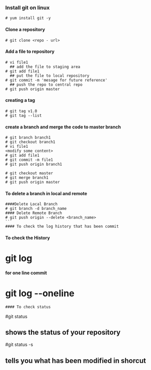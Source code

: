 ### Install git on linux
```
# yum install git -y
```

#### Clone a repository
```
# git clone <repo - url>
```
#### Add a file to repository
```
# vi file1
  ## add the file to staging area
# git add file1
  ## put the file to local repository
# git commit -m 'mesage for future reference'
  ## push the repo to central repo
# git push origin master
```

#### creating a tag
```
# git tag v1.0
# git tag --list
```

#### create a branch and merge the code to master branch
```
# git branch branch1
# git checkout branch1
# vi file1
<modify some content>
# git add file1
# git commit -m file1
# git push origin branch1

# git checkout master
# git merge branch1
# git push origin master
```
#### To delete a branch in local and remote 
````
####Delete Local Branch
# git branch -d branch_name
#### Delete Remote Branch
# git push origin --delete <branch_name>
```
#### To check the log history that has been commit
````
#### To check the History
# git log 
#### for one line commit 
# git log --oneline
````
#### To check status
````
#git status 
  ## shows the status of your repository
#git status -s 
  ## tells you what has been modified in shorcut
````

  


